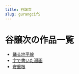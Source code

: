 ```yaml
---
title: 谷譲次
slug: gurangcif5
---
```


# 谷譲次の作品一覧

- [踊る地平線](yongrudipingxiana5)
- [字で書いた漫画](zideshuitamanhua74)
- [安重根](anzhonggen12)
